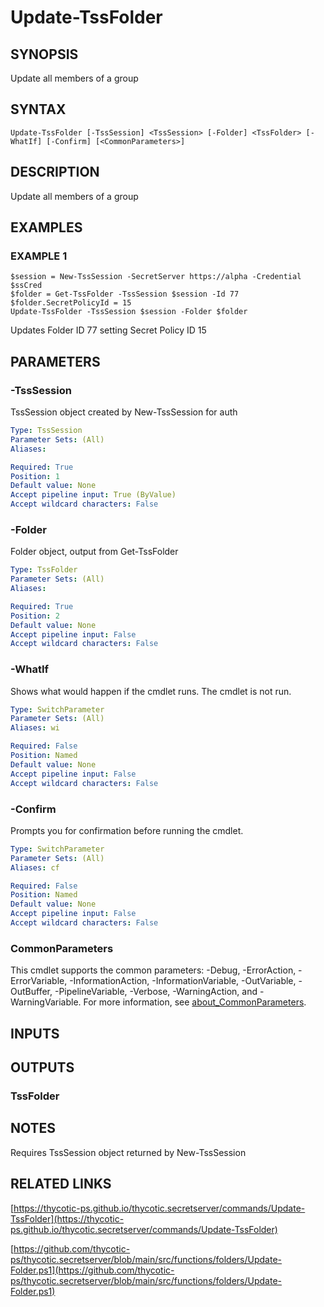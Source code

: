 # Update-TssFolder

## SYNOPSIS
Update all members of a group

## SYNTAX

```
Update-TssFolder [-TssSession] <TssSession> [-Folder] <TssFolder> [-WhatIf] [-Confirm] [<CommonParameters>]
```

## DESCRIPTION
Update all members of a group

## EXAMPLES

### EXAMPLE 1
```
$session = New-TssSession -SecretServer https://alpha -Credential $ssCred
$folder = Get-TssFolder -TssSession $session -Id 77
$folder.SecretPolicyId = 15
Update-TssFolder -TssSession $session -Folder $folder
```

Updates Folder ID 77 setting Secret Policy ID 15

## PARAMETERS

### -TssSession
TssSession object created by New-TssSession for auth

```yaml
Type: TssSession
Parameter Sets: (All)
Aliases:

Required: True
Position: 1
Default value: None
Accept pipeline input: True (ByValue)
Accept wildcard characters: False
```

### -Folder
Folder object, output from Get-TssFolder

```yaml
Type: TssFolder
Parameter Sets: (All)
Aliases:

Required: True
Position: 2
Default value: None
Accept pipeline input: False
Accept wildcard characters: False
```

### -WhatIf
Shows what would happen if the cmdlet runs.
The cmdlet is not run.

```yaml
Type: SwitchParameter
Parameter Sets: (All)
Aliases: wi

Required: False
Position: Named
Default value: None
Accept pipeline input: False
Accept wildcard characters: False
```

### -Confirm
Prompts you for confirmation before running the cmdlet.

```yaml
Type: SwitchParameter
Parameter Sets: (All)
Aliases: cf

Required: False
Position: Named
Default value: None
Accept pipeline input: False
Accept wildcard characters: False
```

### CommonParameters
This cmdlet supports the common parameters: -Debug, -ErrorAction, -ErrorVariable, -InformationAction, -InformationVariable, -OutVariable, -OutBuffer, -PipelineVariable, -Verbose, -WarningAction, and -WarningVariable. For more information, see [about_CommonParameters](http://go.microsoft.com/fwlink/?LinkID=113216).

## INPUTS

## OUTPUTS

### TssFolder
## NOTES
Requires TssSession object returned by New-TssSession

## RELATED LINKS

[https://thycotic-ps.github.io/thycotic.secretserver/commands/Update-TssFolder](https://thycotic-ps.github.io/thycotic.secretserver/commands/Update-TssFolder)

[https://github.com/thycotic-ps/thycotic.secretserver/blob/main/src/functions/folders/Update-Folder.ps1](https://github.com/thycotic-ps/thycotic.secretserver/blob/main/src/functions/folders/Update-Folder.ps1)

